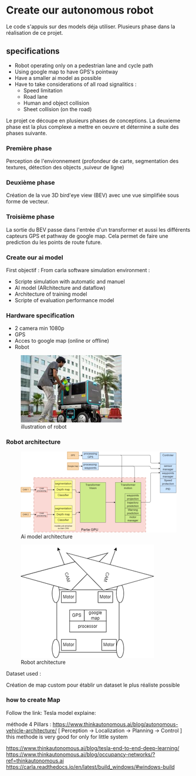 # Create our autonomous robot

Le code s'appuis sur des models déja utiliser.
Plusieurs phase dans la réalisation de ce projet.

## specifications

* Robot operating only on a pedestrian lane and cycle path
* Using google map to have GPS's pointway
* Have a smaller ai model as possible
* Have to take considerations of all road signalitics :
  * Speed limitation
  * Road lane
  * Human and object collision
  * Sheet collision (on the road)

Le projet ce découpe en plusieurs phases de conceptions.
La deuxieme phase est la plus complexe a mettre en oeuvre et détermine a suite des phases suivante.

### Première phase

  Perception de l'environnement (profondeur de carte, segmentation des textures, détection des objects ,suiveur de ligne)
  
### Deuxième phase

Création de la vue 3D bird'eye view (BEV) avec une vue simplifiée sous forme de vecteur.

### Troisième phase

  La sortie du BEV passe dans l'entrée d'un transformer et aussi les différents capteurs GPS et pathway de google map. Cela permet de faire une prediction du les points de route future.

### Create our ai model

First objectif :
From carla software simulation environment :

* Scripte simulation with automatic and manuel
* AI model (ARchitecture and dataflow)
* Architecture of training model
* Scripte of evaluation performance model

### Hardware specification

* 2 camera min 1080p
* GPS
* Acces to google map (online or offline)
* Robot

<figure>
<img title="illustration of robot" src="Images/Robot_illustration.jpg">
  <figcaption>illustration of robot </figcaption>
</figure>

### Robot architecture

<figure>
<img title="Ai model architecture" src="Ai Model Architecture/Model_Architecture.png">
  <figcaption>Ai model architecture </figcaption>
</figure>

<figure>
  <img title="Robot architecture" src="Ai Model Architecture/Robot_Architecture.png">
  <figcaption>Robot architecture </figcaption>
</figure>

Dataset used :

Création de map custom pour établir un dataset le plus réaliste possible

### how to create Map

Follow the link:
Tesla model explaine:

méthode 4 Pillars : https://www.thinkautonomous.ai/blog/autonomous-vehicle-architecture/
[ Perception -> Localization -> Planning -> Control ]
this methode is very good for only for little system

https://www.thinkautonomous.ai/blog/tesla-end-to-end-deep-learning/
https://www.thinkautonomous.ai/blog/occupancy-networks/?ref=thinkautonomous.ai
https://carla.readthedocs.io/en/latest/build_windows/#windows-build
